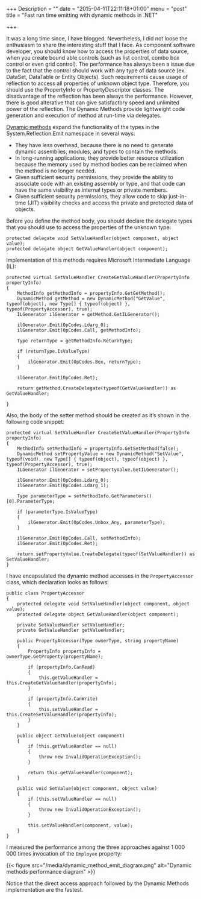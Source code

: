 +++
Description = ""
date = "2015-04-11T22:11:18+01:00"
menu = "post"
title = "Fast run time emitting with dynamic methods in .NET"

+++

It was a long time since, I have blogged. Nevertheless, I did not loose the enthusiasm to share the interesting stuff that I face.
As component software developer, you should know how to access the properties of data source, when you create bound able controls (such as list control, combo box control or even grid control).
The performance has always been a issue due to the fact that the control should work with any type of data source (ex. DataSet, DataTable or Entity Objects). 
Such requirements cause usage of reflection to access all properties of unknown object type. Therefore, you should use the PropertyInfo or PropertyDescriptor  classes. 
The disadvantage of the reflection has been always the performance. However, there is good alterative that can give satisfactory speed and
unlimited power of the reflection. The Dynamic Methods provide lightweight code generation and execution of method at run-time via delegates.

[Dynamic methods](https://href.li/?http://msdn.microsoft.com/en-us/library/sfk2s47t.aspx) expand the functionality of the types in the System.Reflection.Emit namespace in several ways:

- They have less overhead, because there is no need to generate dynamic assemblies, modules, and types to contain the methods.
- In long-running applications, they provide better resource utilization because the memory used by method bodies can be reclaimed when the method is no longer needed.
- Given sufficient security permissions, they provide the ability to associate code with an existing assembly or type, and that code can have the same visibility as internal types or private members.
- Given sufficient security permissions, they allow code to skip just-in-time (JIT) visibility checks and access the private and protected data of objects.

Before you define the method body, you should declare the delegate types that you should use to access the properties of the unknown type:

```
protected delegate void SetValueHandler(object component, object value);
protected delegate object GetValueHandler(object component);
```

Implementation of this methods requires Microsoft Intermediate Language (IL):

```
protected virtual GetValueHandler CreateGetValueHandler(PropertyInfo propertyInfo)
{
    MethodInfo getMethodInfo = propertyInfo.GetGetMethod();
    DynamicMethod getMethod = new DynamicMethod("GetValue", typeof(object), new Type[] { typeof(object) }, typeof(PropertyAccessor), true);
    ILGenerator ilGenerator = getMethod.GetILGenerator();

    ilGenerator.Emit(OpCodes.Ldarg_0);
    ilGenerator.Emit(OpCodes.Call, getMethodInfo);

    Type returnType = getMethodInfo.ReturnType;

    if (returnType.IsValueType)
    {
        ilGenerator.Emit(OpCodes.Box, returnType);
    }

    ilGenerator.Emit(OpCodes.Ret);

    return getMethod.CreateDelegate(typeof(GetValueHandler)) as GetValueHandler;

}   
```

Also, the body of the setter method should be created as it’s shown in the following code snippet:

```
protected virtual SetValueHandler CreateSetValueHandler(PropertyInfo propertyInfo)
{
    MethodInfo setMethodInfo = propertyInfo.GetSetMethod(false);
    DynamicMethod setPropertyValue = new DynamicMethod("SetValue", typeof(void), new Type[] { typeof(object), typeof(object) }, typeof(PropertyAccessor), true);
    ILGenerator ilGenerator = setPropertyValue.GetILGenerator();

    ilGenerator.Emit(OpCodes.Ldarg_0);
    ilGenerator.Emit(OpCodes.Ldarg_1);

    Type parameterType = setMethodInfo.GetParameters()[0].ParameterType;

    if (parameterType.IsValueType)
    {
        ilGenerator.Emit(OpCodes.Unbox_Any, parameterType);
    }

    ilGenerator.Emit(OpCodes.Call, setMethodInfo);
    ilGenerator.Emit(OpCodes.Ret);

    return setPropertyValue.CreateDelegate(typeof(SetValueHandler)) as SetValueHandler;
}
```

I have encapsulated the dynamic method accesses in the `PropertyAccessor` class, which declaration looks as follows:

```
public class PropertyAccessor
{
    protected delegate void SetValueHandler(object component, object value);
    protected delegate object GetValueHandler(object component);

    private SetValueHandler setValueHandler;
    private GetValueHandler getValueHandler;

    public PropertyAccessor(Type ownerType, string propertyName)
    {
        PropertyInfo propertyInfo = ownerType.GetProperty(propertyName);

        if (propertyInfo.CanRead)
        {
            this.getValueHandler = this.CreateGetValueHandler(propertyInfo);
        }

        if (propertyInfo.CanWrite)
        {
            this.setValueHandler = this.CreateSetValueHandler(propertyInfo);
        }
    }

    public object GetValue(object component)
    {
        if (this.getValueHandler == null)
        {
            throw new InvalidOperationException();
        }

        return this.getValueHandler(component);
    }

    public void SetValue(object component, object value)
    {
        if (this.setValueHandler == null)
        {
            throw new InvalidOperationException();
        }

        this.setValueHandler(component, value);
    }
}
```

I measured the performance among the three approaches against 1 000 000 times invocation of the `Employee` property:

{{< figure src="/media/dynamic_method_emit_diagram.png" alt="Dynamic methods performance diagram" >}}

Notice that the direct access approach followed by the Dynamic Methods implementation are the fastest.


